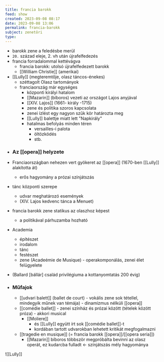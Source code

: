 ```yaml
---
title: francia barokk
feed: show
created: 2023-09-08 08:17
date: 2023-09-08 13:06
permalink: francia-barokk
subject: zenetöri
type: 
---
```


-   barokk zene a feledésbe merül
-   `20.` század eleje, 2. vh után újrafelfedezés
-   francia forradalommal kettévágva
    -   francia barokk: utolsó újrafelfedezett barokk
    -   [[William Christie]] (amerikai)
-  [[Lully]] (megteremtője, olasz táncos-énekes)
    -   széttagolt Olasz tartományok
    -   franciaország már egységes
        -   központi királyi hatalom
        -   [[Mazarin]] (bíboros) vezeti az országot Lajos anyjával
        -   [[XIV. Lajos]] (1661- király -1715)
        -   zene és politika szoros kapcsolata
        -   zenei ízlést egy nagyon szűk kör határozta meg
        -   [[Lully]] balettje miatt lett "Napkirály"
        -   hatalmas befolyás minden téren
            -   versailles-i palota
            -   öltözködés
            -   stb.
	
* ### Az [[opera]] helyzete
-   Franciaországban nehezen vert gyökeret az [[opera]] (1670-ben [[Lully]] alakította át)
    -   erős hagyomány a prózai színjátszás
-   tánc központi szerepe
    -   udvar meghatározó események
    -   (XIV. Lajos kedvenc tánca a Menuet)
-   francia barokk zene statikus az olaszhoz képest
    -   a politikával párhuzamba hozható
-   Academia
    -   építészet
    -   irodalom
    -   tánc
    -   festészet
    -   zene (Acadeémie de Musique) - operakomponálás, zenei élet felügyelete
-   (Ballard [bállár] család privilégiuma a kottanyomtatás 200 évig)

- ### Műfajok 
    -   [[udvari balett]] (ballet de court) - vokális zene sok tétellel, mindegyik műnek van témája) - dinamizmus nélküli [[opera]]
    -   [[comédie ballet]] - zenei színház és prózai között (tételek között próza) - akkori musical
        -   [[Moliere]]
            -   és [[Lully]] együtt írt sok [[comédie ballet]]-t
            -   kordában tartott udvarokban lehetett kritikát megfogalmazni
    -   [[tragedie en musique]] (= francia barokk [[opera]]/[[opera seria]])
        -   [[Mazarin]] bíboros többször megpróbálta bevinni az olasz operát, ez kudarcba fulladt <- színjátszás mély hagyománya

![[Lully]]